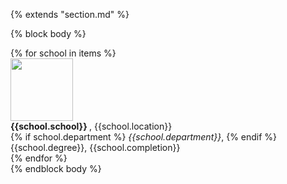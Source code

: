 {% extends "section.md" %}

{% block body %}

<div class="publications">
{% for school in items %}
<div class="row publications">
  <div class="col-sm-3 center">
    <img class="pub-image responsive" width="100px" src="/files/cv/{{school.image}}">
  </div>
  <div class="col-sm-7 center">
    <strong> {{school.school}} </strong>, {{school.location}}<br>
    {% if school.department %}
      <i>{{school.department}}</i>,
    {% endif %}
    {{school.degree}}, {{school.completion}}
  </div>
</div>
{% endfor %}
</div>
{% endblock body %}
